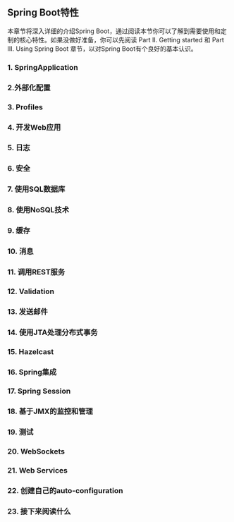 ## Spring Boot特性

本章节将深入详细的介绍Spring Boot，通过阅读本节你可以了解到需要使用和定制的核心特性。如果没做好准备，你可以先阅读 Part II. Getting started 和 Part III. Using Spring Boot 章节，以对Spring Boot有个良好的基本认识。

### 1. SpringApplication

### 2.外部化配置

### 3. Profiles

### 4. 开发Web应用

### 5. 日志

### 6. 安全

### 7. 使用SQL数据库

### 8. 使用NoSQL技术

### 9. 缓存
### 10. 消息
### 11. 调用REST服务
### 12. Validation
### 13. 发送邮件
### 14. 使用JTA处理分布式事务
### 15. Hazelcast
### 16. Spring集成
### 17. Spring Session
### 18. 基于JMX的监控和管理
### 19. 测试
### 20. WebSockets
### 21. Web Services
### 22. 创建自己的auto-configuration
### 23. 接下来阅读什么
